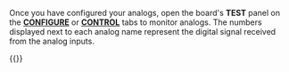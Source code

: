 Once you have configured your analogs, open the board's **TEST** panel on the [**CONFIGURE**](/configure/) or [**CONTROL**](/fleet/control/) tabs to monitor analogs.
The numbers displayed next to each analog name represent the digital signal received from the analog inputs.

{{<imgproc src="/components/board/analogs-control-tab.png" alt="Analogs in the test panel." resize="800x" style="width:500px" class="imgzoom">}}